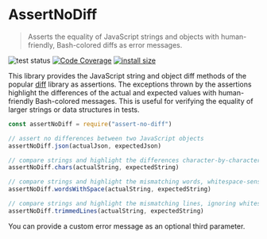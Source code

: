 # AssertNoDiff

> Asserts the equality of JavaScript strings and objects with human-friendly,
> Bash-colored diffs as error messages.

![test status](https://github.com/kevgo/assert-no-diff/actions/workflows/tests.yml/badge.svg)
[![Code Coverage](https://coveralls.io/repos/github/kevgo/assert-no-diff/badge.svg?branch=main)](https://coveralls.io/github/kevgo/assert-no-diff?branch=main)
[![install size](https://packagephobia.now.sh/badge?p=assert-no-diff)](https://packagephobia.now.sh/result?assert-no-diff)

This library provides the JavaScript string and object diff methods of the
popular [diff](https://github.com/kpdecker/jsdiff) library as assertions. The
exceptions thrown by the assertions highlight the differences of the actual and
expected values with human-friendly Bash-colored messages. This is useful for
verifying the equality of larger strings or data structures in tests.

```javascript
const assertNoDiff = require("assert-no-diff")

// assert no differences between two JavaScript objects
assertNoDiff.json(actualJson, expectedJson)

// compare strings and highlight the differences character-by-character
assertNoDiff.chars(actualString, expectedString)

// compare strings and highlight the mismatching words, whitespace-sensitive
assertNoDiff.wordsWithSpace(actualString, expectedString)

// compare strings and highlight the mismatching lines, ignoring whitespace around them
assertNoDiff.trimmedLines(actualString, expectedString)
```

You can provide a custom error message as an optional third parameter.
